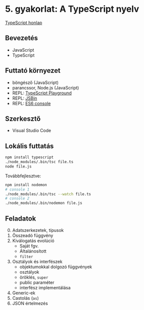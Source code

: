 # 5. gyakorlat: A TypeScript nyelv

[TypeScript honlap][ts honlap]

## Bevezetés

- JavaScript
- TypeScript

## Futtató környezet

- böngésző (JavaScript)
- parancssor, Node.js (JavaScript)
- REPL: [TypeScript Playground]
- REPL: [JSBin][jsbin]
- REPL: [ES6 console]

## Szerkesztő

- Visual Studio Code

## Lokális futtatás

```sh
npm install typescript
./node_modules/.bin/tsc file.ts
node file.js
```

Továbbfejlesztve:

```sh
npm install nodemon
# console 1
./node_modules/.bin/tsc --watch file.ts
# console 2
./node_modules/.bin/nodemon file.js
```

## Feladatok

0. Adatszerkezetek, típusok
1. Összeadó függvény
2. Kiválogatás evolúció
    + Saját fgv.
    + Általánosított
    + `filter`
3. Osztályok és interfészek
    + objektumokkal dolgozó függvények
    + osztályok
    + öröklés, `super`
    + public paraméter
    + interfész implementálása
4. Generic-ek
5. Castolás (`as`)
6. JSON értelmezés


[ts honlap]: https://www.typescriptlang.org/
[ts docs]: https://www.typescriptlang.org/docs/home.html
[ts in 5 minutes]: https://www.typescriptlang.org/docs/handbook/typescript-in-5-minutes.html
[ts handbook]: https://www.typescriptlang.org/docs/handbook/basic-types.html
[TypeScript Playground]: https://www.typescriptlang.org/play/index.html 
[jsbin]: http://jsbin.com
[ES6 console]: https://es6console.com/